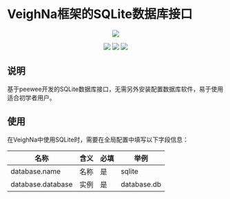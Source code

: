 # VeighNa框架的SQLite数据库接口

<p align="center">
  <img src ="https://vnpy.oss-cn-shanghai.aliyuncs.com/vnpy-logo.png"/>
</p>

<p align="center">
    <img src ="https://img.shields.io/badge/version-1.0.0-blueviolet.svg"/>
    <img src ="https://img.shields.io/badge/platform-windows|linux|macos-yellow.svg"/>
    <img src ="https://img.shields.io/badge/python-3.7|3.8|3.9|3.10-blue.svg" />
</p>

## 说明

基于peewee开发的SQLite数据库接口，无需另外安装配置数据库软件，易于使用适合初学者用户。

## 使用

在VeighNa中使用SQLite时，需要在全局配置中填写以下字段信息：

|名称|含义|必填|举例|
|---------|----|---|---|
|database.name|名称|是|sqlite|
|database.database|实例|是|database.db|
